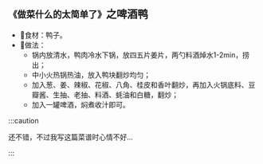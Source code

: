 ## `《做菜什么的太简单了》`之啤酒鸭
- 🥣食材：鸭子。
- 🥣做法：
  - 锅内放清水，鸭肉冷水下锅，放四五片姜片，两勺料酒焯水1-2min，捞出；
  - 中小火热锅热油，放入鸭块翻炒均匀；
  - 加入葱、姜、辣椒、花椒、八角、桂皮和香叶翻炒，再加入火锅底料、豆瓣酱、生抽、老抽、料酒、蚝油和白糖，翻炒；
  - 加入一罐啤酒，焖煮收汁即可。


:::caution

还不错，不过我写这篇菜谱时心情不好...

:::
